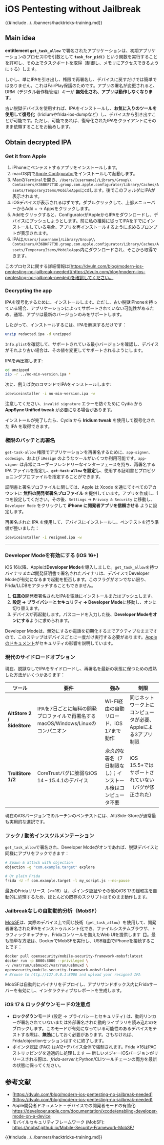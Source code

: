 # iOS Pentesting without Jailbreak

{{#include ../../banners/hacktricks-training.md}}

## Main idea

**entitlement `get_task_allow`** で署名されたアプリケーションは、初期アプリケーションのプロセスIDを引数として **`task_for_pid()`** という関数を実行することを許可し、その上でタスクポートを取得（制御し、メモリにアクセスできるようにする）します。

しかし、単にIPAを引き出し、権限で再署名し、デバイスに戻すだけでは簡単ではありません。これはFairPlay保護のためです。アプリの署名が変更されると、DRM（デジタル著作権管理）キーが **無効化され、アプリは動作しなくなります**。

古い脱獄デバイスを使用すれば、IPAをインストールし、**お気に入りのツールを使用して復号化**（Iridiumやfrida-ios-dumpなど）し、デバイスから引き出すことが可能です。ただし、可能であれば、復号化されたIPAをクライアントにそのまま依頼することをお勧めします。

## Obtain decrypted IPA

### Get it from Apple

1. iPhoneにペンテストするアプリをインストールします。
2. macOS内で[Apple Configurator](https://apps.apple.com/au/app/apple-configurator/id1037126344?mt=12)をインストールして起動します。
3. Macの`Terminal`を開き、`/Users/[username]/Library/Group\\ Containers/K36BKF7T3D.group.com.apple.configurator/Library/Caches/Assets/TemporaryItems/MobileApps`にcdします。後でこのフォルダにIPAが表示されます。
4. iOSデバイスが表示されるはずです。ダブルクリックして、上部メニューバーからAdd + → Appsをクリックします。
5. Addをクリックすると、ConfiguratorがAppleからIPAをダウンロードし、デバイスにプッシュしようとします。前に私の推奨に従ってIPAをすでにインストールしている場合、アプリを再インストールするように求めるプロンプトが表示されます。
6. IPAは`/Users/[username]/Library/Group\\ Containers/K36BKF7T3D.group.com.apple.configurator/Library/Caches/Assets/TemporaryItems/MobileApps`内にダウンロードされ、そこから取得できます。

このプロセスに関する詳細情報は[https://dvuln.com/blog/modern-ios-pentesting-no-jailbreak-needed](https://dvuln.com/blog/modern-ios-pentesting-no-jailbreak-needed)を確認してください。

### Decrypting the app

IPAを復号化するために、インストールします。ただし、古い脱獄iPhoneを持っている場合、アプリケーションによってサポートされていない可能性があるため、通常、アプリは最新のバージョンのみをサポートします。

したがって、インストールするには、IPAを解凍するだけです：
```bash
unzip redacted.ipa -d unzipped
```
`Info.plist`を確認して、サポートされている最小バージョンを確認し、デバイスがそれより古い場合は、その値を変更してサポートされるようにします。

IPAを再圧縮します:
```bash
cd unzipped
zip -r ../no-min-version.ipa *
```
次に、例えば次のコマンドでIPAをインストールします:
```bash
ideviceinstaller -i no-min-version.ipa -w
```
注意してください、`invalid signature` エラーを防ぐために Cydia から **AppSync Unified tweak** が必要になる場合があります。

インストールが完了したら、Cydia から **Iridium tweak** を使用して復号化された IPA を取得できます。

### 権限のパッチと再署名

`get-task-allow` 権限でアプリケーションを再署名するために、`app-signer`、`codesign`、および `iResign` のようなツールがいくつか利用可能です。`app-signer` は非常にユーザーフレンドリーなインターフェースを持ち、再署名する IPA ファイルを指定し、**`get-task-allow` を設定し**、使用する証明書とプロビジョニングプロファイルを指定することができます。

証明書と署名プロファイルに関しては、Apple は Xcode を通じてすべてのアカウントに **無料の開発者署名プロファイル** を提供しています。アプリを作成し、1つを設定してください。その後、`Settings` → `Privacy & Security` に移動し、`Developer Mode` をクリックして **iPhone に開発者アプリを信頼させる** ように設定します。

再署名された IPA を使用して、デバイスにインストールし、ペンテストを行う準備が整いました：
```bash
ideviceinstaller -i resigned.ipa -w
```
---

### Developer Modeを有効にする (iOS 16+)

iOS 16以降、Appleは**Developer Mode**を導入しました。`get_task_allow`を持つバイナリ*または*開発証明書で署名されたバイナリは、デバイスでDeveloper Modeが有効になるまで起動を拒否します。このフラグがオンでない限り、Frida/LLDBをアタッチすることもできません。

1. **任意の**開発者署名されたIPAを電話にインストールまたはプッシュします。
2. **設定 → プライバシーとセキュリティ → Developer Mode**に移動し、オンに切り替えます。
3. デバイスが再起動します。パスコードを入力した後、**Developer Modeをオンにする**ように求められます。

Developer Modeは、無効にするか電話を初期化するまでアクティブなままですので、このステップはデバイスごとに一度だけ実行する必要があります。[Appleのドキュメント](https://developer.apple.com/documentation/xcode/enabling-developer-mode-on-a-device)がセキュリティの影響を説明しています。

### 現代のサイドロードオプション

現在、脱獄なしでIPAをサイドロードし、再署名を最新の状態に保つための成熟した方法がいくつかあります：

| ツール | 要件 | 強み | 制限 |
|------|--------------|-----------|-------------|
| **AltStore 2 / SideStore** | IPAを7日ごとに無料の開発プロファイルで再署名するmacOS/Windows/Linuxのコンパニオン | Wi-Fi経由の自動リロード、iOS 17まで動作 | 同じネットワーク上にコンピュータが必要、Appleによる3アプリ制限 |
| **TrollStore 1/2** | CoreTrustバグに脆弱なiOS 14 – 15.4.1のデバイス | *永久的*な署名（7日制限なし）；インストール後はコンピュータ不要 | iOS 15.5+ではサポートされていない（バグが修正された） |

現在のiOSバージョンでのルーチンのペンテストには、Alt/Side-Storeが通常最も実用的な選択です。

### フック / 動的インスツルメンテーション

`get_task_allow`で署名され、Developer Modeがオンであれば、脱獄デバイスと同様にアプリをフックできます：
```bash
# Spawn & attach with objection
objection -g "com.example.target" explore

# Or plain Frida
frida -U -f com.example.target -l my_script.js --no-pause
```
最近のFridaリリース（>=16）は、ポインタ認証やその他のiOS 17の緩和策を自動的に処理するため、ほとんどの既存のスクリプトはそのまま動作します。

### Jailbreakなしの自動動的分析（MobSF）

[MobSF](https://mobsf.github.io/Mobile-Security-Framework-MobSF/)は、実際のデバイス上で同じ技術（`get_task_allow`）を使用して、開発者署名されたIPAをインストゥルメント化でき、ファイルシステムブラウザ、トラフィックキャプチャ、Fridaコンソールを備えたWeb UIを提供します【】。最も簡単な方法は、DockerでMobSFを実行し、USB経由でiPhoneを接続することです：
```bash
docker pull opensecurity/mobile-security-framework-mobsf:latest
docker run -p 8000:8000 --privileged \
-v /var/run/usbmuxd:/var/run/usbmuxd \
opensecurity/mobile-security-framework-mobsf:latest
# Browse to http://127.0.0.1:8000 and upload your resigned IPA
```
MobSFは自動的にバイナリをデプロイし、アプリサンドボックス内にFridaサーバーを有効にし、インタラクティブなレポートを生成します。

### iOS 17 & ロックダウンモードの注意点

* **ロックダウンモード** (設定 → プライバシーとセキュリティ) は、動的リンカーが署名されていないまたは外部署名された動的ライブラリを読み込むのをブロックします。このモードが有効になっている可能性のあるデバイスをテストする際は、**無効**にしておく必要があります。さもなければ、Frida/objectionセッションはすぐに終了します。
* ポインタ認証 (PAC) はA12+デバイス全体で強制されます。Frida ≥16はPACストリッピングを透過的に処理します — 新しいメジャーiOSバージョンがリリースされる際は、*frida-server*とPython/CLIツールチェーンの両方を最新の状態に保ってください。

## 参考文献

- [https://dvuln.com/blog/modern-ios-pentesting-no-jailbreak-needed](https://dvuln.com/blog/modern-ios-pentesting-no-jailbreak-needed)
- Apple開発者ドキュメント – デバイスでの開発者モードの有効化: <https://developer.apple.com/documentation/xcode/enabling-developer-mode-on-a-device>
- モバイルセキュリティフレームワーク (MobSF): <https://mobsf.github.io/Mobile-Security-Framework-MobSF/>

{{#include ../../banners/hacktricks-training.md}}
